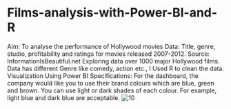 # Films-analysis-with-Power-BI-and-R
Aim: To analyse the performance of Hollywood movies  Data: Title, genre, studio, profitability and ratings for movies released 2007-2012. Source: InformationIsBeautiful.net  Exploring data over 1000 major Hollywood films. Data has different Genre like comedy, action etc.,  I Used R to clean the data. Visualization Using Power BI  Specifications: For the dashboard, the company would like you to use their brand colours which are blue, green and brown. You can use light or dark shades of each colour. For example, light blue and dark blue are acceptable.
![10](https://user-images.githubusercontent.com/130658115/232035733-9277a0d0-2f89-42b4-afc5-1ff2cea7c965.JPG)
